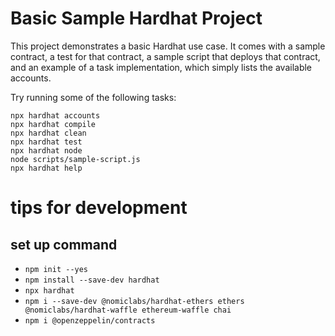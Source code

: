 # Basic Sample Hardhat Project

This project demonstrates a basic Hardhat use case. It comes with a sample contract, a test for that contract, a sample script that deploys that contract, and an example of a task implementation, which simply lists the available accounts.

Try running some of the following tasks:

```shell
npx hardhat accounts
npx hardhat compile
npx hardhat clean
npx hardhat test
npx hardhat node
node scripts/sample-script.js
npx hardhat help
```

# tips for development

## set up command

- `npm init --yes`
- `npm install --save-dev hardhat`
- `npx hardhat`
- `npm i --save-dev @nomiclabs/hardhat-ethers ethers @nomiclabs/hardhat-waffle ethereum-waffle chai`
- `npm i @openzeppelin/contracts`